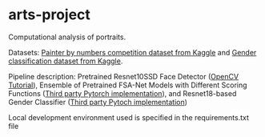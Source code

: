 # arts-project

Computational analysis of portraits.

Datasets: [Painter by numbers competition dataset from Kaggle](https://www.kaggle.com/competitions/painter-by-numbers/data) and [Gender classification dataset from Kaggle](https://www.kaggle.com/datasets/cashutosh/gender-classification-dataset).

Pipeline description: Pretrained Resnet10SSD Face Detector ([OpenCV Tutorial](https://github.com/opencv/opencv/blob/3.4.0/samples/dnn/resnet_ssd_face_python.py)), Ensemble of Pretrained FSA-Net Models with Different Scoring Functions ([Third party Pytorch implementation](https://github.com/omasaht/headpose-fsanet-pytorch)), and Resnet18-based Gender Classifier ([Third party Pytoch implementation](https://github.com/ndb796/Face-Gender-Classification-PyTorch))

Local development environment used is specified in the requirements.txt file

